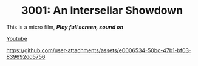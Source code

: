 <h1 align="center">3001: An Intersellar Showdown </h1>

This is a micro film, ***Play full screen, sound on***

[Youtube](https://www.youtube.com/watch?v=6lpyreBRC_w)

https://github.com/user-attachments/assets/e0006534-50bc-47b1-bf03-839692dd5756


